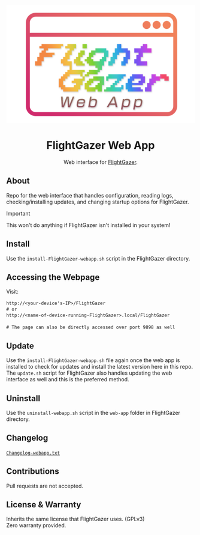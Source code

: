 <!-- Title -->
<div align="center">
    <a href="https://github.com/WeegeeNumbuh1/FlightGazer-webapp">
    <img src="static/FlightGazer-logo_webapp.png" alt="Logo">
    </a>
    <h1 align="center">FlightGazer Web App</h1>
    Web interface for <a href="https://github.com/WeegeeNumbuh1/FlightGazer">FlightGazer</a>.
</div>
<!-- end title section -->

## About
Repo for the web interface that handles configuration, reading logs, checking/installing updates, and changing startup options for FlightGazer.

> [!IMPORTANT]
> This won't do anything if FlightGazer isn't installed in your system!

## Install
Use the `install-FlightGazer-webapp.sh` script in the FlightGazer directory.

## Accessing the Webpage
Visit:
```
http://<your-device's-IP>/FlightGazer
# or
http://<name-of-device-running-FlightGazer>.local/FlightGazer

# The page can also be directly accessed over port 9898 as well
```

## Update
Use the `install-FlightGazer-webapp.sh` file again once the web app is installed to check for updates and install the latest version here in this repo.<br>
The `update.sh` script for FlightGazer also handles updating the web interface as well and this is the preferred method.

## Uninstall
Use the `uninstall-webapp.sh` script in the `web-app` folder in FlightGazer directory.

## Changelog
[`Changelog-webapp.txt`](/Changelog-webapp.txt)

## Contributions
Pull requests are not accepted.

## License & Warranty
Inherits the same license that FlightGazer uses. (GPLv3)<br>
Zero warranty provided.